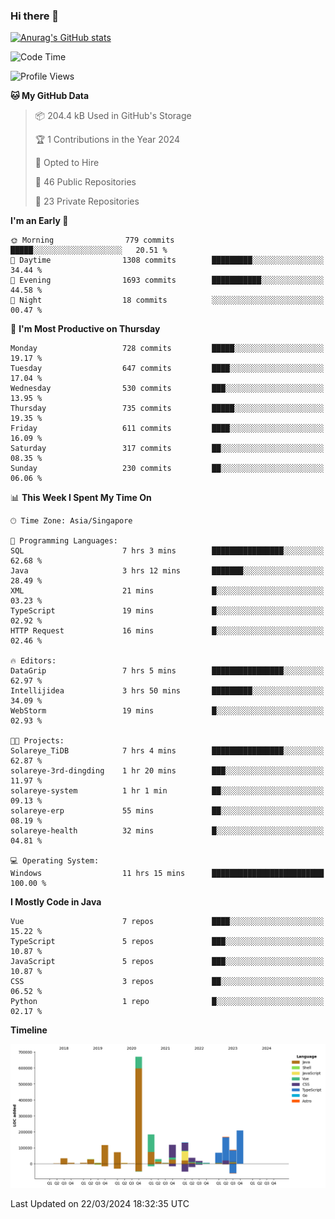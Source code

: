 ### Hi there 👋

[![Anurag's GitHub stats](https://github-readme-stats.vercel.app/api?username=xiumu2017&show_icons=true&theme=radical)](https://github.com/anuraghazra/github-readme-stats)

<!--
**xiumu2017/xiumu2017** is a ✨ _special_ ✨ repository because its `README.md` (this file) appears on your GitHub profile.

Here are some ideas to get you started:

- 🔭 I’m currently working on ...
- 🌱 I’m currently learning ...
- 👯 I’m looking to collaborate on ...
- 🤔 I’m looking for help with ...
- 💬 Ask me about ...
- 📫 How to reach me: ...
- 😄 Pronouns: ...
- ⚡ Fun fact: ...
-->

<!--START_SECTION:waka-->
![Code Time](http://img.shields.io/badge/Code%20Time-2%2C031%20hrs%2023%20mins-blue)

![Profile Views](http://img.shields.io/badge/Profile%20Views-0-blue)

**🐱 My GitHub Data** 

> 📦 204.4 kB Used in GitHub's Storage 
 > 
> 🏆 1 Contributions in the Year 2024
 > 
> 💼 Opted to Hire
 > 
> 📜 46 Public Repositories 
 > 
> 🔑 23 Private Repositories 
 > 
**I'm an Early 🐤** 

```text
🌞 Morning                779 commits         █████░░░░░░░░░░░░░░░░░░░░   20.51 % 
🌆 Daytime                1308 commits        █████████░░░░░░░░░░░░░░░░   34.44 % 
🌃 Evening                1693 commits        ███████████░░░░░░░░░░░░░░   44.58 % 
🌙 Night                  18 commits          ░░░░░░░░░░░░░░░░░░░░░░░░░   00.47 % 
```
📅 **I'm Most Productive on Thursday** 

```text
Monday                   728 commits         █████░░░░░░░░░░░░░░░░░░░░   19.17 % 
Tuesday                  647 commits         ████░░░░░░░░░░░░░░░░░░░░░   17.04 % 
Wednesday                530 commits         ███░░░░░░░░░░░░░░░░░░░░░░   13.95 % 
Thursday                 735 commits         █████░░░░░░░░░░░░░░░░░░░░   19.35 % 
Friday                   611 commits         ████░░░░░░░░░░░░░░░░░░░░░   16.09 % 
Saturday                 317 commits         ██░░░░░░░░░░░░░░░░░░░░░░░   08.35 % 
Sunday                   230 commits         ██░░░░░░░░░░░░░░░░░░░░░░░   06.06 % 
```


📊 **This Week I Spent My Time On** 

```text
🕑︎ Time Zone: Asia/Singapore

💬 Programming Languages: 
SQL                      7 hrs 3 mins        ████████████████░░░░░░░░░   62.68 % 
Java                     3 hrs 12 mins       ███████░░░░░░░░░░░░░░░░░░   28.49 % 
XML                      21 mins             █░░░░░░░░░░░░░░░░░░░░░░░░   03.23 % 
TypeScript               19 mins             █░░░░░░░░░░░░░░░░░░░░░░░░   02.92 % 
HTTP Request             16 mins             █░░░░░░░░░░░░░░░░░░░░░░░░   02.46 % 

🔥 Editors: 
DataGrip                 7 hrs 5 mins        ████████████████░░░░░░░░░   62.97 % 
Intellijidea             3 hrs 50 mins       █████████░░░░░░░░░░░░░░░░   34.09 % 
WebStorm                 19 mins             █░░░░░░░░░░░░░░░░░░░░░░░░   02.93 % 

🐱‍💻 Projects: 
Solareye_TiDB            7 hrs 4 mins        ████████████████░░░░░░░░░   62.87 % 
solareye-3rd-dingding    1 hr 20 mins        ███░░░░░░░░░░░░░░░░░░░░░░   11.97 % 
solareye-system          1 hr 1 min          ██░░░░░░░░░░░░░░░░░░░░░░░   09.13 % 
solareye-erp             55 mins             ██░░░░░░░░░░░░░░░░░░░░░░░   08.19 % 
solareye-health          32 mins             █░░░░░░░░░░░░░░░░░░░░░░░░   04.81 % 

💻 Operating System: 
Windows                  11 hrs 15 mins      █████████████████████████   100.00 % 
```

**I Mostly Code in Java** 

```text
Vue                      7 repos             ████░░░░░░░░░░░░░░░░░░░░░   15.22 % 
TypeScript               5 repos             ███░░░░░░░░░░░░░░░░░░░░░░   10.87 % 
JavaScript               5 repos             ███░░░░░░░░░░░░░░░░░░░░░░   10.87 % 
CSS                      3 repos             ██░░░░░░░░░░░░░░░░░░░░░░░   06.52 % 
Python                   1 repo              █░░░░░░░░░░░░░░░░░░░░░░░░   02.17 % 
```



**Timeline**

![Lines of Code chart](https://raw.githubusercontent.com/xiumu2017/xiumu2017/main/assets/bar_graph.png)


 Last Updated on 22/03/2024 18:32:35 UTC
<!--END_SECTION:waka-->
